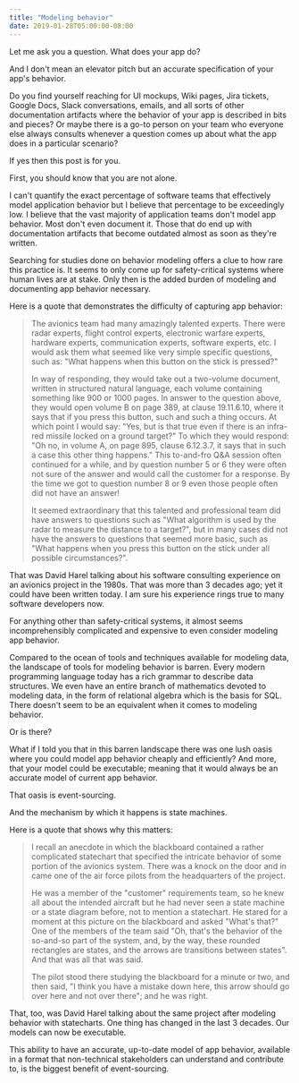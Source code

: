 ```yaml
---
title: "Modeling behavior"
date: 2019-01-28T05:00:00-08:00
---
```


Let me ask you a question. What does your app do?

And I don't mean an elevator pitch but an accurate specification of your app's behavior.

Do you find yourself reaching for UI mockups, Wiki pages, Jira tickets, Google Docs, Slack conversations, emails, and all sorts of other documentation artifacts where the behavior of your app is described in bits and pieces? Or maybe there is a go-to person on your team who everyone else always consults whenever a question comes up about what the app does in a particular scenario?

If yes then this post is for you.

First, you should know that you are not alone.

I can't quantify the exact percentage of software teams that effectively model application behavior but I believe that percentage to be exceedingly low. I believe that the vast majority of application teams don't model app behavior. Most don't even document it. Those that do end up with documentation artifacts that become outdated almost as soon as they're written.

Searching for studies done on behavior modeling offers a clue to how rare this practice is. It seems to only come up for safety-critical systems where human lives are at stake. Only then is the added burden of modeling and documenting app behavior necessary.

Here is a quote that demonstrates the difficulty of capturing app behavior:

> The avionics team had many amazingly talented experts. There were radar experts, flight control experts, electronic warfare experts, hardware experts, communication experts, software experts, etc. I would ask them what seemed like very simple specific questions, such as: "What happens when this button on the stick is pressed?"
>
> In way of responding, they would take out a two-volume document, written in structured natural language, each volume containing something like 900 or 1000 pages. In answer to the question above, they would open volume B on page 389, at clause 19.11.6.10, where it says that if you press this button, such and such a thing occurs. At which point I would say: "Yes, but is that true even if there is an infra-red missile locked on a ground target?" To which they would respond: "Oh no, in volume A, on page 895, clause 6.12.3.7, it says that in such a case this other thing happens." This to-and-fro Q&A session often continued for a while, and by question number 5 or 6 they were often not sure of the answer and would call the customer for a response. By the time we got to question number 8 or 9 even those people often did not have an answer!
>
> It seemed extraordinary that this talented and professional team did have answers to questions such as "What algorithm is used by the radar to measure the distance to a target?", but in many cases did not have the answers to questions that seemed more basic, such as "What happens when you press this button on the stick under all possible circumstances?".

That was David Harel talking about his software consulting experience on an avionics project in the 1980s. That was more than 3 decades ago; yet it could have been written today. I am sure his experience rings true to many software developers now.

For anything other than safety-critical systems, it almost seems incomprehensibly complicated and expensive to even consider modeling app behavior.

Compared to the ocean of tools and techniques available for modeling data, the landscape of tools for modeling behavior is barren. Every modern programming language today has a rich grammar to describe data structures. We even have an entire branch of mathematics devoted to modeling data, in the form of relational algebra which is the basis for SQL. There doesn't seem to be an equivalent when it comes to modeling behavior.

Or is there?

What if I told you that in this barren landscape there was one lush oasis where you could model app behavior cheaply and efficiently? And more, that your model could be executable; meaning that it would always be an accurate model of current app behavior.

That oasis is event-sourcing.

And the mechanism by which it happens is state machines.

Here is a quote that shows why this matters:

> I recall an anecdote in which the blackboard contained a rather complicated statechart that specified the intricate behavior of some portion of the avionics system. There was a knock on the door and in came one of the air force pilots from the headquarters of the project.
>
> He was a member of the "customer" requirements team, so he knew all about the intended aircraft but he had never seen a state machine or a state diagram before, not to mention a statechart. He stared for a moment at this picture on the blackboard and asked "What's that?" One of the members of the team said "Oh, that's the behavior of the so-and-so part of the system, and, by the way, these rounded rectangles are states, and the arrows are transitions between states". And that was all that was said.
>
> The pilot stood there studying the blackboard for a minute or two, and then said, "I think you have a mistake down here, this arrow should go over here and not over there"; and he was right.

That, too, was David Harel talking about the same project after modeling behavior with statecharts. One thing has changed in the last 3 decades. Our models can now be executable.

This ability to have an accurate, up-to-date model of app behavior, available in a format that non-technical stakeholders can understand and contribute to, is the biggest benefit of event-sourcing.
